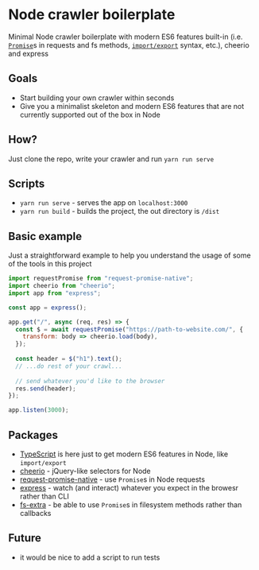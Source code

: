# Node crawler boilerplate

Minimal Node crawler boilerplate with modern ES6 features built-in (i.e. [`Promise`](https://developer.mozilla.org/en-US/docs/Web/JavaScript/Reference/Global_Objects/Promise)s in requests and fs methods, [`import/export`](https://developer.mozilla.org/en-US/docs/Web/JavaScript/Reference/Statements/import) syntax, etc.), cheerio and express

## Goals

- Start building your own crawler within seconds
- Give you a minimalist skeleton and modern ES6 features that are not currently supported out of the box in Node

## How?

Just clone the repo, write your crawler and run `yarn run serve`

## Scripts

- `yarn run serve` - serves the app on `localhost:3000`
- `yarn run build` - builds the project, the out directory is `/dist`

## Basic example

Just a straightforward example to help you understand the usage of some of the tools in this project

```JavaScript
import requestPromise from "request-promise-native";
import cheerio from "cheerio";
import app from "express";

const app = express();

app.get("/", async (req, res) => {
  const $ = await requestPromise("https://path-to-website.com/", {
    transform: body => cheerio.load(body),
  });
  
  const header = $("h1").text();
  // ...do rest of your crawl...
  
  // send whatever you'd like to the browser
  res.send(header);
});

app.listen(3000);

```

## Packages 

- [TypeScript](https://github.com/Microsoft/TypeScript) is here just to get modern ES6 features in Node, like `import/export`
- [cheerio](https://github.com/cheeriojs/cheerio) - jQuery-like selectors for Node
- [request-promise-native](https://github.com/request/request-promise-native) - use `Promise`s in Node requests
- [express](https://github.com/expressjs/express) - watch (and interact) whatever you expect in the browesr rather than CLI
- [fs-extra](https://github.com/jprichardson/node-fs-extra) - be able to use `Promise`s in filesystem methods rather than callbacks

## Future

- it would be nice to add a script to run tests

